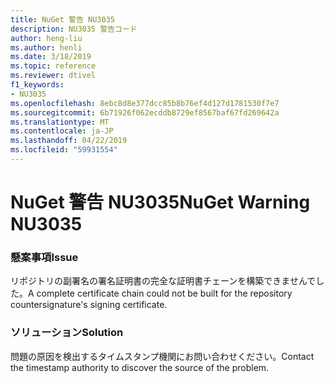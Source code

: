 ```yaml
---
title: NuGet 警告 NU3035
description: NU3035 警告コード
author: heng-liu
ms.author: henli
ms.date: 3/18/2019
ms.topic: reference
ms.reviewer: dtivel
f1_keywords:
- NU3035
ms.openlocfilehash: 8ebc8d8e377dcc85b8b76ef4d127d1781530f7e7
ms.sourcegitcommit: 6b71926f062ecddb8729ef8567baf67fd269642a
ms.translationtype: MT
ms.contentlocale: ja-JP
ms.lasthandoff: 04/22/2019
ms.locfileid: "59931554"
---
```

# <a name="nuget-warning-nu3035"></a><span data-ttu-id="7fd9c-103">NuGet 警告 NU3035</span><span class="sxs-lookup"><span data-stu-id="7fd9c-103">NuGet Warning NU3035</span></span>

### <a name="issue"></a><span data-ttu-id="7fd9c-104">懸案事項</span><span class="sxs-lookup"><span data-stu-id="7fd9c-104">Issue</span></span>

<span data-ttu-id="7fd9c-105">リポジトリの副署名の署名証明書の完全な証明書チェーンを構築できませんでした。</span><span class="sxs-lookup"><span data-stu-id="7fd9c-105">A complete certificate chain could not be built for the repository countersignature's signing certificate.</span></span>


### <a name="solution"></a><span data-ttu-id="7fd9c-106">ソリューション</span><span class="sxs-lookup"><span data-stu-id="7fd9c-106">Solution</span></span>

<span data-ttu-id="7fd9c-107">問題の原因を検出するタイムスタンプ機関にお問い合わせください。</span><span class="sxs-lookup"><span data-stu-id="7fd9c-107">Contact the timestamp authority to discover the source of the problem.</span></span>